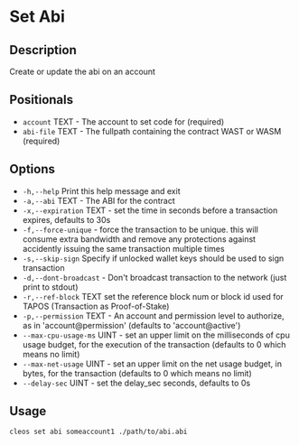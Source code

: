 # Set Abi
## Description

Create or update the abi on an account
## Positionals

* `account` TEXT - The account to set code for (required)
* `abi-file` TEXT - The fullpath containing the contract WAST or WASM (required)

## Options

* `-h,--help` Print this help message and exit
* `-a,--abi` TEXT - The ABI for the contract
* `-x,--expiration` TEXT - set the time in seconds before a transaction expires, defaults to 30s
* `-f,--force-unique` - force the transaction to be unique. this will consume extra bandwidth and remove any protections against accidently issuing the same transaction multiple times
* `-s,--skip-sign` Specify if unlocked wallet keys should be used to sign transaction
* `-d,--dont-broadcast` - Don't broadcast transaction to the network (just print to stdout)
* `-r,--ref-block` TEXT set the reference block num or block id used for TAPOS (Transaction as Proof-of-Stake)
* `-p,--permission` TEXT - An account and permission level to authorize, as in 'account@permission' (defaults to 'account@active')
* `--max-cpu-usage-ms` UINT - set an upper limit on the milliseconds of cpu usage budget, for the execution of the transaction (defaults to 0 which means no limit)
* `--max-net-usage` UINT - set an upper limit on the net usage budget, in bytes, for the transaction (defaults to 0 which means no limit)
* `--delay-sec` UINT - set the delay_sec seconds, defaults to 0s

## Usage

    cleos set abi someaccount1 ./path/to/abi.abi